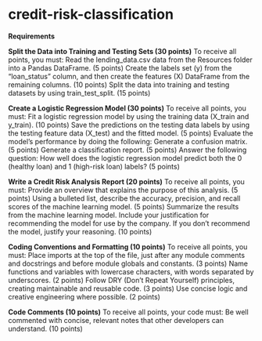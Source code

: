 # credit-risk-classification

**Requirements**

**Split the Data into Training and Testing Sets (30 points)**
To receive all points, you must:
Read the lending_data.csv data from the Resources folder into a Pandas DataFrame. (5 points)
Create the labels set (y) from the “loan_status” column, and then create the features (X) DataFrame from the remaining columns. (10 points)
Split the data into training and testing datasets by using train_test_split. (15 points)

**Create a Logistic Regression Model (30 points)**
To receive all points, you must:
Fit a logistic regression model by using the training data (X_train and y_train). (10 points)
Save the predictions on the testing data labels by using the testing feature data (X_test) and the fitted model. (5 points)
Evaluate the model’s performance by doing the following:
Generate a confusion matrix. (5 points)
Generate a classification report. (5 points)
Answer the following question: How well does the logistic regression model predict both the 0 (healthy loan) and 1 (high-risk loan) labels? (5 points)

**Write a Credit Risk Analysis Report (20 points)**
To receive all points, you must:
Provide an overview that explains the purpose of this analysis. (5 points)
Using a bulleted list, describe the accuracy, precision, and recall scores of the machine learning model. (5 points)
Summarize the results from the machine learning model. Include your justification for recommending the model for use by the company. If you don’t recommend the model, justify your reasoning. (10 points)

**Coding Conventions and Formatting (10 points)**
To receive all points, you must:
Place imports at the top of the file, just after any module comments and docstrings and before module globals and constants. (3 points)
Name functions and variables with lowercase characters, with words separated by underscores. (2 points)
Follow DRY (Don’t Repeat Yourself) principles, creating maintainable and reusable code. (3 points)
Use concise logic and creative engineering where possible. (2 points)

**Code Comments (10 points)**
To receive all points, your code must:
Be well commented with concise, relevant notes that other developers can understand. (10 points)
